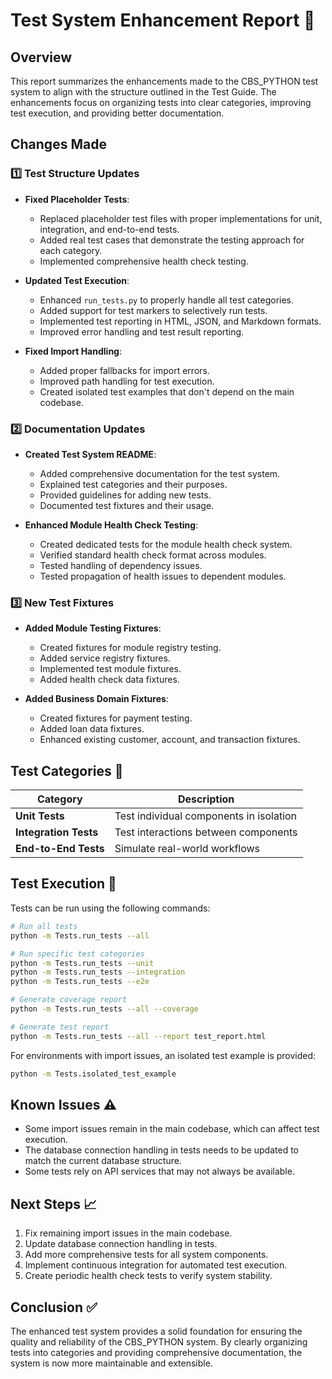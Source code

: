 # Test System Enhancement Report 🧪

## Overview

This report summarizes the enhancements made to the CBS_PYTHON test system to align with the structure outlined in the Test Guide. The enhancements focus on organizing tests into clear categories, improving test execution, and providing better documentation.

## Changes Made

### 1️⃣ Test Structure Updates

- **Fixed Placeholder Tests**:
  - Replaced placeholder test files with proper implementations for unit, integration, and end-to-end tests.
  - Added real test cases that demonstrate the testing approach for each category.
  - Implemented comprehensive health check testing.

- **Updated Test Execution**:
  - Enhanced `run_tests.py` to properly handle all test categories.
  - Added support for test markers to selectively run tests.
  - Implemented test reporting in HTML, JSON, and Markdown formats.
  - Improved error handling and test result reporting.

- **Fixed Import Handling**:
  - Added proper fallbacks for import errors.
  - Improved path handling for test execution.
  - Created isolated test examples that don't depend on the main codebase.

### 2️⃣ Documentation Updates

- **Created Test System README**:
  - Added comprehensive documentation for the test system.
  - Explained test categories and their purposes.
  - Provided guidelines for adding new tests.
  - Documented test fixtures and their usage.

- **Enhanced Module Health Check Testing**:
  - Created dedicated tests for the module health check system.
  - Verified standard health check format across modules.
  - Tested handling of dependency issues.
  - Tested propagation of health issues to dependent modules.

### 3️⃣ New Test Fixtures

- **Added Module Testing Fixtures**:
  - Created fixtures for module registry testing.
  - Added service registry fixtures.
  - Implemented test module fixtures.
  - Added health check data fixtures.

- **Added Business Domain Fixtures**:
  - Created fixtures for payment testing.
  - Added loan data fixtures.
  - Enhanced existing customer, account, and transaction fixtures.

## Test Categories 🧩

| Category           | Description                              |
|--------------------|------------------------------------------|
| **Unit Tests**     | Test individual components in isolation  |
| **Integration Tests** | Test interactions between components   |
| **End-to-End Tests** | Simulate real-world workflows          |

## Test Execution 🚀

Tests can be run using the following commands:

```bash
# Run all tests
python -m Tests.run_tests --all

# Run specific test categories
python -m Tests.run_tests --unit
python -m Tests.run_tests --integration
python -m Tests.run_tests --e2e

# Generate coverage report
python -m Tests.run_tests --all --coverage

# Generate test report
python -m Tests.run_tests --all --report test_report.html
```

For environments with import issues, an isolated test example is provided:

```bash
python -m Tests.isolated_test_example
```

## Known Issues ⚠️

- Some import issues remain in the main codebase, which can affect test execution.
- The database connection handling in tests needs to be updated to match the current database structure.
- Some tests rely on API services that may not always be available.

## Next Steps 📈

1. Fix remaining import issues in the main codebase.
2. Update database connection handling in tests.
3. Add more comprehensive tests for all system components.
4. Implement continuous integration for automated test execution.
5. Create periodic health check tests to verify system stability.

## Conclusion ✅

The enhanced test system provides a solid foundation for ensuring the quality and reliability of the CBS_PYTHON system. By clearly organizing tests into categories and providing comprehensive documentation, the system is now more maintainable and extensible.
